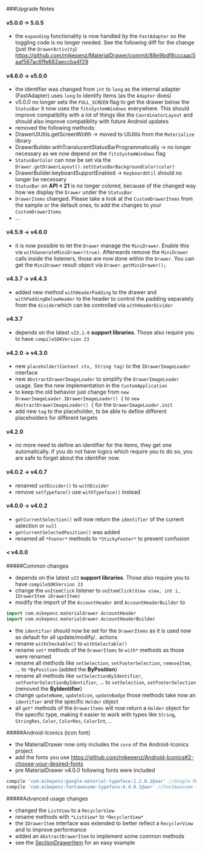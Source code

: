 ###Upgrade Notes

#### v5.0.0 -> 5.0.5
* the `expanding` functionality is now handled by the `FastAdapter` so the toggling code is no longer needed. See the following diff for the change (just the `DrawerActivity`) https://github.com/mikepenz/MaterialDrawer/commit/88e9bdf8cccaac5aaf567ac6ffe682aeccba4f29

#### v4.6.0 -> v5.0.0
* the identifier was changed from `int` to `long` as the internal adapter (FastAdapter) uses `long` to identify items (as the `Adapter` does)
* v5.0.0 no longer sets the `FULL_SCREEN` flag to get the drawer below the `StatusBar` it now uses the `fitsSystemWindows` everywhere. This should improve compatiblity with a lot of things like the `CoordinatorLayout` and should also improve compatiblity with future Android updates
* removed the following methods:
 * DrawerUIUtils.getScreenWidth -> moved to UIUtils from the `Materialize` library
 * DrawerBuilder.withTranslucentStatusBarProgrammatically -> no longer necessary as we now depend on the `fitsSystemWindows` flag
 * `StatusBarColor` can now be set via the `Drawer.getDrawerLayout().setStatusBarBackgroundColor(color)`
 * DrawerBuilder.keyboardSupportEnabled -> `KeyboardUtil` should no  longer be necessary
* `StatusBar` on **API < 21** is no longer colored, because of the changed way how we display the `Drawer` under the `StatusBar`
* `DrawerItems` changed. Please take a look at the `CustomDrawerItems` from the sample or the default ones, to add the changes to your `CustomDrawerItems`
* ...

#### v4.5.9 -> v4.6.0
* it is now possible to let the `Drawer` manage the `MiniDrawer`. Enable this via `withGenerateMiniDrawer(true)`. Afterwards remove the `MiniDrawer` calls inside the listeners, those are now done within the `Drawer`. You can get the `MiniDrawer` result object via `Drawer.getMiniDrawer();`

#### v4.3.7 -> v4.4.3
* added new method `withHeaderPadding` to the drawer and `withPaddingBelowHeader` to the header to control the padding separately from the `divider`which can be controlled via `withHeaderDivider`

#### v4.3.7
* depends on the latest `v23.1.0` **support libraries**. Those also require you to have `compileSDKVersion 23`

#### v4.2.0 -> v4.3.0
* new `placeholder(Context ctx, String tag)` to the `IDrawerImageLoader` interface
* new `AbstractDrawerImageLoader` to simplify the `DrawerImageLoader` usage. See the new implementation in the `CustomApplication`
* to keep the old behavior just change from `new DrawerImageLoader.IDrawerImageLoader() {` to `new AbstractDrawerImageLoader() {` for the `DrawerImageLoader.init`
* add new `tag` to the placeholder, to be able to define different placeholders for different targets

#### v4.2.0
* no more need to define an identifier for the items, they get one automatically. if you do not have logics which require you to do so, you are safe to forget about the identifier now.

#### v4.0.2 -> v4.0.7
* renamed `setDivider()` to `withDivider`
* remove `setTypeface()` use `withTypeface()` instead

#### v4.0.0 -> v4.0.2
* `getCurrentSelection()` will now return the `identifier` of the current selection or `null`
* `getCurrentSelectedPosition()` was added
* renamed all `*Footer*` methods to `*StickyFooter*` to prevent confusion

#### < v4.0.0

#####Common changes
* depends on the latest `v23` **support libraries**. Those also require you to have `compileSDKVersion 23`
* change the `onItemClick` listener to `onItemClick(View view, int i, IDrawerItem iDrawerItem)`
* modify the import of the `AccountHeader` and `AccountHeaderBuilder` to
```gradle
import com.mikepenz.materialdrawer.AccountHeader
import com.mikepenz.materialdrawer.AccountHeaderBuilder
```
* the `identifier` should now be set for the `DrawerItems` as it is used now as default for all update/modify/.. actions
* rename `withCheckable()` to `withSelectable()`
* rename `set*` methods of the `DrawerItems` to `with*` methods as those were renamed
* rename all methods like `setSelection`, `setFooterSelection`, `removeItem`, ... to `*ByPosition` (added the **ByPosition**)
* rename all methods like `setSelectionByIdentifier`, `setFooterSelectionByIdentifier`, ... to `setSelection`, `setFooterSelection` (removed the **ByIdentifier**)
* change `updateName`, `updateIcon`, `updateBadge` those methods take now an `identifier` and the specific `Holder` object
* all `get*` methods of the `DrawerItems` will now return a `Holder` object for the specific type, making it easier to work with types like `String`, `StringRes`, `Color`, `ColorRes`, `ColorInt`, ..

#####Android-Iconics (icon font)
* the MaterialDrawer now only includes the `core` of the Android-Iconics project
 * add the fonts you use https://github.com/mikepenz/Android-Iconics#2-choose-your-desired-fonts
* pre MaterialDrawer v4.0.0 following fonts were included
```gradle
compile 'com.mikepenz:google-material-typeface:1.2.0.1@aar' //Google Material Design Icons
compile 'com.mikepenz:fontawesome-typeface:4.4.0.1@aar' //FontAwesome **NOTE:** the packagename changed for this font
```

#####Advanced usage changes
* changed the `ListView` to a `RecyclerView`
 * rename methods with `*ListView*` to `*RecyclerView*`
* the `IDrawerItem` interface was extended to better reflect a `RecyclerView` and to improve performance
 * added an `AbstractDrawerItem` to implement some common methods
 * see the [SectionDrawerItem](https://github.com/mikepenz/MaterialDrawer/blob/feature/refactoring/library/src/main/java/com/mikepenz/materialdrawer/model/SectionDrawerItem.java) for an easy example
